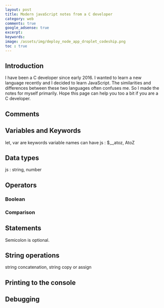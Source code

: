 ```yaml
---
layout: post
title: Modern javaScript notes from a C developer
category: web
comments: true
google_adsense: true
excerpt:
keywords:
image: /assets/img/deploy_node_app_droplet_codeship.png
toc : true
---
```

## Introduction
I have been a C developer since early 2016. I wanted to learn a new language recently and I decided to learn JavaScript. The similarities and differences between these two languages often confuses me. So I made the notes for myself primarily. Hope this page can help you too a bit if you are a C developer.
## Comments
## Variables and Keywords
let, var are keywords
variable names can have js : $,_,atoz, AtoZ
## Data types
js : string, number
## Operators
### Boolean
### Comparison
## Statements
Semicolon is optional.
## String operations
string concatenation, string copy or assign
## Printing to the console
## Debugging
